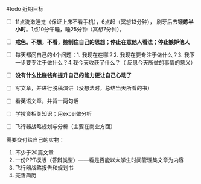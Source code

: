 #todo 
近期目标
- [ ] 11点洗漱睡觉（保证上床不看手机），6点起（冥想13分钟）， 刷牙后去**锻炼半小时**。1点10分午睡，睡25分钟（冥想7分钟）。
- [ ] **戒色。不想，不看，控制住自己的思想；停止在意他人看法；停止嫉妒他人**
- [ ] 每天都问自己的4个问题：1. 我现在在哪？2. 我现在要专注于做什么？3. 我下一步要专注于做什么？4.我今天收获了什么？（ 反思今天所做的事情的意义）
- [ ] **没有什么比赚钱和提升自己的能力更让自己心动了** 
- [ ] 写文章，并进行脱稿演讲（没想法时，总结当天所看的书）
- [ ] 看英语文章，并背一两句话
- [ ] 学投资相关知识；用excel做分析
- [ ] 飞行器战略规划与分析（主要在商业方面）


需要交付给自己的实物：

1. 不少于20篇文章
2. 一份PPT模版（答辩类型）——看是否能以大学生时间管理集文章为内容
3. 飞行器战略报告和规划书
4. 完善简历